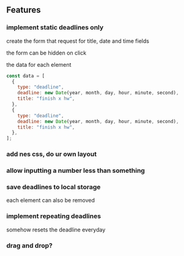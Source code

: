## Features

### implement static deadlines only

create the form that request for title, date and time fields

the form can be hidden on click

the data for each element

```js
const data = [
  {
    type: "deadline",
    deadline: new Date(year, month, day, hour, minute, second),
    title: "finish x hw",
  },
  {
    type: "deadline",
    deadline: new Date(year, month, day, hour, minute, second),
    title: "finish x hw",
  },
];
```

### add nes css, do ur own layout

### allow inputting a number less than something

### save deadlines to local storage

each element can also be removed

### implement repeating deadlines

somehow resets the deadline everyday

### drag and drop?
